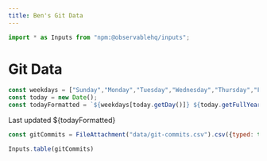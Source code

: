```yaml
---
title: Ben's Git Data
---
```


```js
import * as Inputs from "npm:@observablehq/inputs";
```

# Git Data

```js
const weekdays = ["Sunday","Monday","Tuesday","Wednesday","Thursday","Friday","Saturday"];
const today = new Date();
const todayFormatted = `${weekdays[today.getDay()]} ${today.getFullYear()}-${(today.getMonth() + 1).toString().padStart(2, '0')}-${today.getDate().toString().padStart(2, '0')}`;
```

Last updated ${todayFormatted}

```js
const gitCommits = FileAttachment("data/git-commits.csv").csv({typed: true})
```

```js
Inputs.table(gitCommits)
```